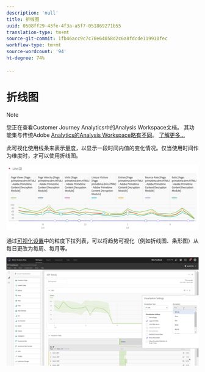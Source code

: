 ```yaml
---
description: 'null'
title: 折线图
uuid: 0508ff29-43fe-4f3a-a5f7-051869271b55
translation-type: tm+mt
source-git-commit: 1fb46acc9c7c70e64058d2c6a8fdcde119910fec
workflow-type: tm+mt
source-wordcount: '94'
ht-degree: 74%

---
```



# 折线图

>[!NOTE]
>
>您正在查看Customer Journey Analytics中的Analysis Workspace文档。 其功能集与传统Adobe [Analytics的Analysis Workspace略有不同](https://docs.adobe.com/content/help/zh-Hans/analytics/analyze/analysis-workspace/home.html)。 [了解更多...](/help/getting-started/cja-aa.md)

此可视化使用线条来表示量度，以显示一段时间内值的变化情况。仅当使用时间作为维度时，才可以使用折线图。

![](assets/line.png)

通过[可视化设置](/help/analysis-workspace/visualizations/freeform-analysis-visualizations.md#section_D3BB5042A92245D8BF6BCF072C66624B)中的粒度下拉列表，可以将趋势可视化（例如折线图、条形图）从每日更改为每周、每月等。

![](assets/viz-granularity.png)

